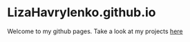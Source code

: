 # LizaHavrylenko.github.io
Welcome to my github pages. Take a look at my projects [here](https://lizahavrylenko.github.io)
